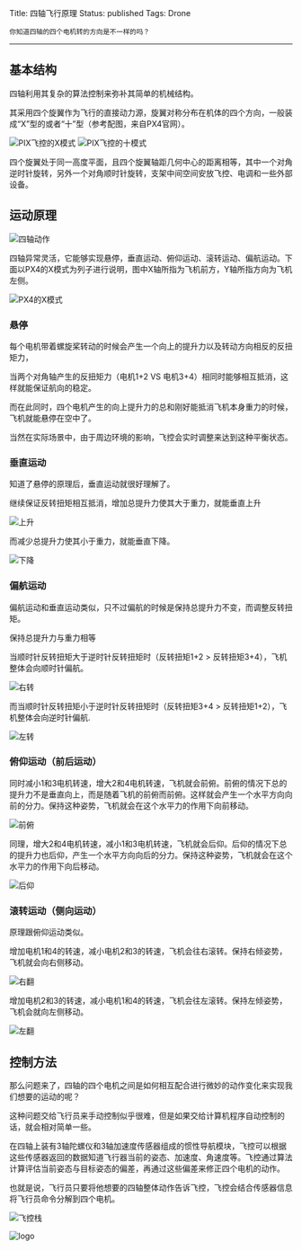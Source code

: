 Title: 四轴飞行原理
Status: published
Tags: Drone

    你知道四轴的四个电机转的方向是不一样的吗？

------

## 基本结构

四轴利用其复杂的算法控制来弥补其简单的机械结构。

其采用四个旋翼作为飞行的直接动力源，旋翼对称分布在机体的四个方向，一般装成“X”型的或者“十”型（参考配图，来自PX4官网）。

![PIX飞控的X模式]({filename}images/2018/09/Quandrotor_x.jpg) ![PIX飞控的十模式]({filename}images/2018/09/Quadrotor_+.jpg)

四个旋翼处于同一高度平面，且四个旋翼轴距几何中心的距离相等，其中一个对角逆时针旋转，另外一个对角顺时针旋转，支架中间空间安放飞控、电调和一些外部设备。

## 运动原理

![四轴动作]({filename}images/2018/09/quadrotor-movement.jpg)

四轴异常灵活，它能够实现悬停，垂直运动、俯仰运动、滚转运动、偏航运动。下面以PX4的X模式为列子进行说明，图中X轴所指为飞机前方，Y轴所指方向为飞机左侧。

![PX4的X模式]({filename}images/2018/09/Quadcopter-theory.svg)

### 悬停

每个电机带着螺旋桨转动的时候会产生一个向上的提升力以及转动方向相反的反扭矩力，

当两个对角轴产生的反扭矩力（电机1+2 VS 电机3+4）相同时能够相互抵消，这样就能保证航向的稳定。

而在此同时，四个电机产生的向上提升力的总和刚好能抵消飞机本身重力的时候，飞机就能悬停在空中了。

当然在实际场景中，由于周边环境的影响，飞控会实时调整来达到这种平衡状态。

### 垂直运动

知道了悬停的原理后，垂直运动就很好理解了。

继续保证反转扭矩相互抵消，增加总提升力使其大于重力，就能垂直上升

![上升]({filename}images/2018/09/Quadcopter-theory-up.svg)

而减少总提升力使其小于重力，就能垂直下降。

![下降]({filename}images/2018/09/Quadcopter-theory-down.svg)

### 偏航运动

偏航运动和垂直运动类似，只不过偏航的时候是保持总提升力不变，而调整反转扭矩。

保持总提升力与重力相等

当顺时针反转扭矩大于逆时针反转扭矩时（反转扭矩1+2 > 反转扭矩3+4），飞机整体会向顺时针偏航。

![右转]({filename}images/2018/09/Quadcopter-theory-yaw-right.svg)

而当顺时针反转扭矩小于逆时针反转扭矩时（反转扭矩3+4 > 反转扭矩1+2），飞机整体会向逆时针偏航.

![左转]({filename}images/2018/09/Quadcopter-theory-yaw-left.svg)

### 俯仰运动（前后运动）

同时减小1和3电机转速，增大2和4电机转速，飞机就会前俯。前俯的情况下总的提升力不是垂直向上，而是随着飞机的前俯而前俯。这样就会产生一个水平方向向前的分力。保持这种姿势，飞机就会在这个水平力的作用下向前移动。

![前俯]({filename}images/2018/09/Quadcopter-theory-pitch-down.svg)

同理，增大2和4电机转速，减小1和3电机转速，飞机就会后仰。后仰的情况下总的提升力也后仰，产生一个水平方向向后的分力。保持这种姿势，飞机就会在这个水平力的作用下向后移动。

![后仰]({filename}images/2018/09/Quadcopter-theory-pitch-up.svg)

### 滚转运动（侧向运动）

原理跟俯仰运动类似。

增加电机1和4的转速，减小电机2和3的转速，飞机会往右滚转。保持右倾姿势，飞机就会向右侧移动。

![右翻]({filename}images/2018/09/Quadcopter-theory-roll-right.svg)

增加电机2和3的转速，减小电机1和4的转速，飞机会往左滚转。保持左倾姿势，飞机会就向左侧移动。

![左翻]({filename}images/2018/09/Quadcopter-theory-roll-left.svg)

## 控制方法

那么问题来了，四轴的四个电机之间是如何相互配合进行微妙的动作变化来实现我们想要的运动的呢？

这种问题交给飞行员来手动控制似乎很难，但是如果交给计算机程序自动控制的话，就会相对简单一些。

在四轴上装有3轴陀螺仪和3轴加速度传感器组成的惯性导航模块，飞控可以根据这些传感器返回的数据知道飞行器当前的姿态、加速度、角速度等。飞控通过算法计算评估当前姿态与目标姿态的偏差，再通过这些偏差来修正四个电机的动作。

也就是说，飞行员只要将他想要的四轴整体动作告诉飞控，飞控会结合传感器信息将飞行员命令分解到四个电机。

![飞控栈]({filename}images/2018/09/PX4_High-Level_Flight-Stack.svg)


![logo]({filename}images/logo/logo.jpg)
